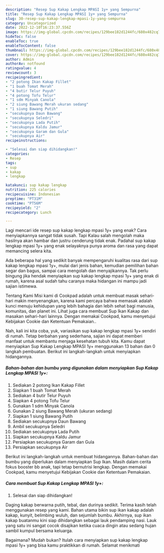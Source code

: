 ```yaml
---
description: "Resep Sup Kakap Lengkap MPASI 1y+ yang Sempurna"
title: "Resep Sup Kakap Lengkap MPASI 1y+ yang Sempurna"
slug: 30-resep-sup-kakap-lengkap-mpasi-1y-yang-sempurna
category: Uncategorized
date: 2022-12-10T16:23:37.556Z
image: https://img-global.cpcdn.com/recipes/129bee182d1244fc/680x482cq70/sup-kakap-lengkap-mpasi-1y-foto-resep-utama.jpg
hideToc: false
enableToc: true
enableTocContent: false
thumbnail: https://img-global.cpcdn.com/recipes/129bee182d1244fc/680x482cq70/sup-kakap-lengkap-mpasi-1y-foto-resep-utama.jpg
cover: https://img-global.cpcdn.com/recipes/129bee182d1244fc/680x482cq70/sup-kakap-lengkap-mpasi-1y-foto-resep-utama.jpg
author: Admin
authorAv: notfound
ratingvalue: 4
reviewcount: 3
recipeingredient:
- "2 potong Ikan Kakap Fillet"
- "1 buah Tomat Merah"
- "4 butir Telur Puyuh"
- "4 potong Tofu Telur"
- "1 sdm Minyak Canola"
- "2 siung Bawang Merah ukuran sedang"
- "1 siung Bawang Putih"
- "secukupnya Daun Bawang"
- "secukupnya Seledri"
- "secukupnya Lada Putih"
- "secukupnya Kaldu Jamur"
- "secukupnya Garam dan Gula"
- "secukupnya Air"
recipeinstructions:

- "Selesai dan siap dihidangkan!"
categories:
- Resep
tags:
- sup
- kakap
- lengkap

katakunci: sup kakap lengkap 
nutrition: 225 calories
recipecuisine: Indonesian
preptime: "PT31M"
cooktime: "PT56M"
recipeyield: "2"
recipecategory: Lunch

---
```



Lagi mencari ide resep sup kakap lengkap mpasi 1y+ yang enak? Cara menyiapkannya sangat tidak susah. Tapi Kalau salah mengolah maka hasilnya akan hambar dan justru cenderung tidak enak. Padahal sup kakap lengkap mpasi 1y+ yang enak selayaknya punya aroma dan rasa yang dapat memancing selera kita.


Ada beberapa hal yang sedikit banyak mempengaruhi kualitas rasa dari sup kakap lengkap mpasi 1y+, mulai dari jenis bahan, kemudian pemilihan bahan segar dan bagus, sampai cara mengolah dan menyajikannya. Tak perlu bingung jika hendak menyiapkan sup kakap lengkap mpasi 1y+ yang enak di rumah, karena asal sudah tahu caranya maka hidangan ini mampu jadi sajian istimewa.

Tentang Kami Misi kami di Cookpad adalah untuk membuat masak sehari-hari makin menyenangkan, karena kami percaya bahwa memasak adalah kunci menuju kehidupan yang lebih bahagia dan lebih sehat bagi manusia, komunitas, dan planet ini. Lihat juga cara membuat Sup Ikan Kakap dan masakan sehari-hari lainnya. Dengan memakai Cookpad, kamu menyetujui Kebijakan Cookie dan Ketentuan Pemakaian..


Nah, kali ini kita coba, yuk, variasikan sup kakap lengkap mpasi 1y+ sendiri di rumah. Tetap berbahan yang sederhana, sajian ini dapat memberi manfaat untuk membantu menjaga kesehatan tubuh kita. Kamu dapat menyiapkan Sup Kakap Lengkap MPASI 1y+ menggunakan 13 bahan dan 0 langkah pembuatan. Berikut ini langkah-langkah untuk menyiapkan hidangannya.

<!--inarticleads1-->

##### Bahan-bahan dan bumbu yang digunakan dalam menyiapkan Sup Kakap Lengkap MPASI 1y+:

1. Sediakan 2 potong Ikan Kakap Fillet
1. Siapkan 1 buah Tomat Merah
1. Sediakan 4 butir Telur Puyuh
1. Siapkan 4 potong Tofu Telur
1. Gunakan 1 sdm Minyak Canola
1. Gunakan 2 siung Bawang Merah (ukuran sedang)
1. Siapkan 1 siung Bawang Putih
1. Sediakan secukupnya Daun Bawang
1. Ambil secukupnya Seledri
1. Sediakan secukupnya Lada Putih
1. Siapkan secukupnya Kaldu Jamur
1. Persiapkan secukupnya Garam dan Gula
1. Persiapkan secukupnya Air


Berikut ini langkah-langkah untuk membuat hidangannya. Bahan-bahan dan bumbu yang diperlukan dalam menyiapkan Sup Ikan. Masih dalam cerita fokus booster bb anak, tapi tetap bernutrisi lengkap. Dengan memakai Cookpad, kamu menyetujui Kebijakan Cookie dan Ketentuan Pemakaian. 

<!--inarticleads2-->

##### Cara membuat Sup Kakap Lengkap MPASI 1y+:


1. Selesai dan siap dihidangkan!

Daging kakap berwarna putih, tebal, dan durinya sedikit. Terima kasih telah menggunakan resep yang kami. Bahan utama bikin sup ikan kakap adalah kakap, kunyit, belimbing wuluh, dan sejumlah bumbu. Akhirnya, sup ikan kakap buatanmu kini siap dihidangkan sebagai lauk pendamping nasi. Lauk yang satu ini sangat cocok disajikan ketika cuaca dingin atau sedang hujan sambil kumpul bersama keluarga. 

Bagaimana? Mudah bukan? Itulah cara menyiapkan sup kakap lengkap mpasi 1y+ yang bisa kamu praktikkan di rumah. Selamat menikmati
